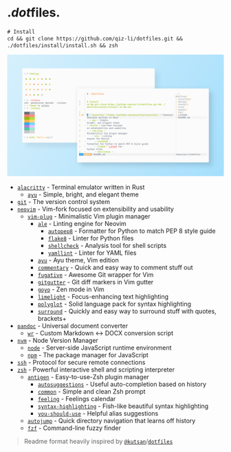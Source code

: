 # .*dot*files.

```shell
# Install
cd && git clone https://github.com/qiz-li/dotfiles.git && ./dotfiles/install/install.sh && zsh
```

![Screenshot of shell and Vim](images/screenshot.png)

- [`alacritty`](https://github.com/alacritty/alacritty) - Terminal emulator written in Rust
  - [`ayu`](https://github.com/ayu-theme/ayu-colors) - Simple, bright, and elegant theme
- [`git`](https://github.com/git/git) - The version control system
- [`neovim`](https://github.com/neovim/neovim) - Vim-fork focused on extensibility and usability
  - [`vim-plug`](https://github.com/junegunn/vim-plug) - Minimalistic Vim plugin manager
    - [`ale`](https://github.com/dense-analysis/ale) - Linting engine for Neovim
      - [`autopep8`](https://github.com/hhatto/autopep8) - Formatter for Python to match PEP 8 style guide
      - [`flake8`](https://github.com/PyCQA/flake8) - Linter for Python files
      - [`shellcheck`](https://github.com/koalaman/shellcheck) - Analysis tool for shell scripts
      - [`yamllint`](https://github.com/adrienverge/yamllint) - Linter for YAML files
    - [`ayu`](https://github.com/ayu-theme/ayu-vim) - Ayu theme, Vim edition
    - [`commentary`](https://github.com/tpope/vim-commentary) - Quick and easy way to comment stuff out
    - [`fugative`](https://github.com/tpope/vim-fugitive) - Awesome Git wrapper for Vim
    - [`gitgutter`](https://github.com/airblade/vim-gitgutter) - Git diff markers in Vim gutter
    - [`goyo`](https://github.com/junegunn/goyo.vim) - Zen mode in Vim
    - [`limelight`](https://github.com/junegunn/limelight.vim) - Focus-enhancing text highlighting
    - [`polyglot`](https://github.com/sheerun/vim-polyglot) - Solid language pack for syntax highlighting
    - [`surround`](https://github.com/tpope/vim-surround) - Quickly and easy way to surround stuff with quotes, brackets+
- [`pandoc`](https://github.com/jgm/pandoc) - Universal document converter
  - [`wr`](pandoc/wr.sh) - Custom Markdown <-> DOCX conversion script
- [`nvm`](https://github.com/nvm-sh/nvm) - Node Version Manager
  - [`node`](https://github.com/nodejs/node) - Server-side JavaScript runtime environment
  - [`npm`](https://github.com/npm/cli) - The package manager for JavaScript
- [`ssh`](https://github.com/openssh/openssh-portable) - Protocol for secure remote connections
- [`zsh`](https://github.com/zsh-users/zsh) - Powerful interactive shell and scripting interpreter
  - [`antigen`](https://github.com/zsh-users/antigen) - Easy-to-use-Zsh plugin manager
    - [`autosuggestions`](https://github.com/zsh-users/zsh-autosuggestions) - Useful auto-completion based on history
    - [`common`](https://github.com/jackharrisonsherlock/common) - Simple and clean Zsh prompt
    - [`feeling`](https://github.com/qiz-li/feeling) - Feelings calendar
    - [`syntax-highlighting`](https://github.com/zsh-users/zsh-syntax-highlighting) - Fish-like beautiful syntax highlighting
    - [`you-should-use`](https://github.com/MichaelAquilina/zsh-you-should-use) - Helpful alias suggestions
  - [`autojump`](https://github.com/wting/autojump) - Quick directory navigation that learns off history
  - [`fzf`](https://github.com/junegunn/fzf) - Command-line fuzzy finder

> Readme format heavily inspired by [`@kutsan`](https://github.com/kutsan)/[`dotfiles`](https://github.com/kutsan/dotfiles)
